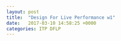 ```yaml
---
layout: post
title:  "Design For Live Performance w1"
date:   2017-03-10 14:58:25 +0000
categories: ITP DFLP
---
```

